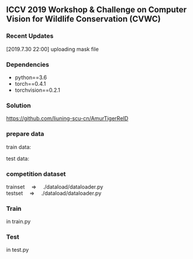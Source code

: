 ## ICCV 2019 Workshop & Challenge on Computer Vision for Wildlife Conservation (CVWC)

### Recent Updates
[2019.7.30 22:00] uploading mask file
### Dependencies
- python==3.6
- torch==0.4.1
- torchvision==0.2.1


### Solution  
https://github.com/liuning-scu-cn/AmurTigerReID

### prepare data  
train data: &ensp;

test data: &ensp;

### competition dataset  
trainset &ensp;&ensp;=> &ensp;&ensp;./dataload/dataloader.py  
testset &ensp;&ensp;=> &ensp;&ensp;./dataload/dataloader.py


### Train  
in train.py  

### Test  
in test.py  

